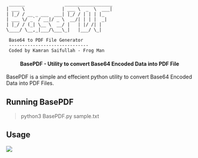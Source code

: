 ```
 ______               __________________ 
| ___ \              | ___ \  _  \  ___|
| |_/ / __ _ ___  ___| |_/ / | | | |_   
| ___ \/ _` / __|/ _ \  __/| | | |  _|  
| |_/ / (_| \__ \  __/ |   | |/ /| |    
\____/ \__,_|___/\___\_|   |___/ \_|    

 Base64 to PDF File Generator
 ------------------------------
 Coded by Kamran Saifullah - Frog Man

```
<h4 align="center">BasePDF - Utility to convert Base64 Encoded Data into PDF File</h4>

BasePDF is a simple and effecient python utility to convert Base64 Encoded Data into PDF Files. 

## Running BasePDF
> python3 BasePDF.py sample.txt 

## Usage

![](https://raw.githubusercontent.com/deFr0ggy/deFr0ggy.github.io/master/assets/basePDF.png)
